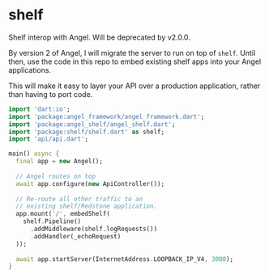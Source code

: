 # shelf
Shelf interop with Angel. Will be deprecated by v2.0.0.

By version 2 of Angel, I will migrate the server to run on top of `shelf`.
Until then, use the code in this repo to embed existing shelf apps into
your Angel applications.

This will make it easy to layer your API over a production application,
rather than having to port code.

```dart
import 'dart:io';
import 'package:angel_framework/angel_framework.dart';
import 'package:angel_shelf/angel_shelf.dart';
import 'package:shelf/shelf.dart' as shelf;
import 'api/api.dart';

main() async {
  final app = new Angel();
  
  // Angel routes on top
  await app.configure(new ApiController());
  
  // Re-route all other traffic to an
  // existing shelf/Redstone application.
  app.mount('/', embedShelf(
    shelf.Pipeline()
      .addMiddleware(shelf.logRequests())
      .addHandler(_echoRequest)
  ));
  
  await app.startServer(InternetAddress.LOOPBACK_IP_V4, 3000);
}
```

